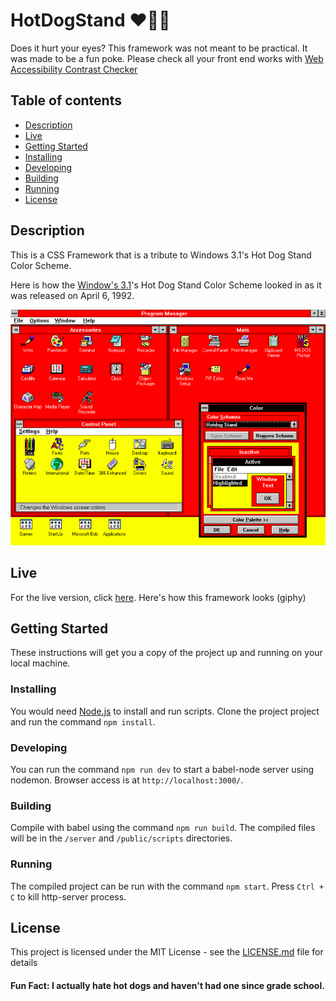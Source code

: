 # HotDogStand ❤️🌭💛
Does it hurt your eyes? This framework was not meant to be practical. It was made to be a fun poke. Please check all your front end works with [Web Accessibility Contrast Checker](https://webaim.org/resources/contrastchecker/)

## Table of contents
* [Description](#description)
* [Live](#live)
* [Getting Started](#getting-started)
* [Installing](#installing)
* [Developing](#developing)
* [Building](#building)
* [Running](#running)
* [License](#license)

## Description 
This is a CSS Framework that is a tribute to Windows 3.1's Hot Dog Stand Color Scheme.

Here is how the [Window's 3.1](https://en.wikipedia.org/wiki/Windows_3.1x "Wikipedia for Window's 3.1")'s Hot Dog Stand Color Scheme looked in as it was released on April 6, 1992.

![Window's 3.1 Hot Dog Theme](HotDogThemebyWindows3.1.png "Hot Dog Theme Inspiration")

## Live
For the live version, click [here]().
Here's how this framework looks (giphy)

## Getting Started

These instructions will get you a copy of the project up and running on your local machine.


### Installing
You would need [Node.js](https://nodejs.org) to install and run scripts.
Clone the project project and run the command `npm install`.

### Developing
You can run the command `npm run dev` to start a babel-node server using nodemon. Browser access is at `http://localhost:3000/`.

### Building
Compile with babel using the command `npm run build`. The compiled files will be in
the `/server` and `/public/scripts` directories.

### Running
The compiled project can be run with the command `npm start`. Press `Ctrl + C` to kill http-server process.

## License

This project is licensed under the MIT License - see the [LICENSE.md](LICENSE.md) file for details

#### Fun Fact: I actually hate hot dogs and haven't had one since grade school.